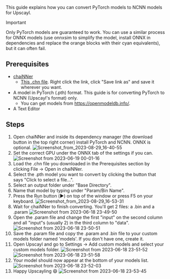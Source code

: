 This guide explains how you can convert PyTorch models to NCNN models for Upscayl.

> [!IMPORTANT]
> Only PyTorch models are guaranteed to work. You can use a similar process for ONNX models (use onnxsim to simplify the model, install ONNX in dependencies and replace the orange blocks with their cyan equivalents), but it can often fail.

## Prerequisites
- [chaiNNer](https://github.com/chaiNNer-org/chaiNNer)
  - [This .chn file](https://gist.github.com/aaronliu0130/38b996f360dfee86d71130f129920f3a/raw/f06e711e03a4a239e6dc041fadf890a26fdd979a/pth2bin.chn). Right click the link, click "Save link as" and save it wherever you want.
- A model in PyTorch (.pth) format. This guide is for converting PyTorch to NCNN (Upscayl's format) only.
  - You can get models from https://openmodeldb.info/.
- A Text Editor

## Steps

1. Open chaiNNer and inside its dependency manager (the download button in the top right corner) install PyTorch and NCNN. ONNX is optional.
![Screenshot_from_2023-08-29_16-40-55](https://github.com/upscayl/upscayl/assets/11874211/5c5886bd-8fbe-478b-ab50-547bf269ce4d)
2. Set the correct GPU under the ONNX tab of the settings if you can.
![Screenshot from 2023-06-19 00-01-16](https://github.com/upscayl/upscayl/assets/25067102/3f2392c5-db28-4a03-84cb-d79d6dc1c68c)
3. Load the .chn file you downloaded in the Prerequisites section by clicking File → Open in chaiNNer.
4. Select the .pth model you want to convert by clicking the button that says "Click to select a file...".
5. Select an output folder under "Base Directory". 
6. Name that model by typing under "Param/Bin Name".
7. Press the Run button (▶️) on top of the window or press F5 on your keyboard.
![Screenshot_from_2023-08-29_16-53-31](https://github.com/upscayl/upscayl/assets/11874211/60fc9227-578e-4bdd-9b16-e0cfe2c7f7ec)
8. Wait for chaiNNer to finish converting. You'll get 2 files: a .bin and a .param
![Screenshot from 2023-06-18 23-49-50](https://github.com/upscayl/upscayl/assets/25067102/0c1fc3c2-1f80-4add-818c-feb4eecfe24d)
9. Open the .param file and change the first "input" on the second column and all "input"s (usually 2) in the third column to "data".
![Screenshot from 2023-06-18 23-50-51](https://github.com/upscayl/upscayl/assets/25067102/a0a020ce-107b-4e62-bf2c-3a025c569ee2)
10. Save the .param file and copy the .param and .bin file to your custom models folder named 'models'. If you don't have one, create it.
11. Open Upscayl and go to Settings → Add custom models and select your custom models folder.
![Screenshot from 2023-06-18 23-51-52](https://github.com/upscayl/upscayl/assets/25067102/cd3fda25-ca6d-4e9d-a33a-2ee61366cc8a)
![Screenshot from 2023-06-18 23-51-58](https://github.com/upscayl/upscayl/assets/25067102/16f6a401-2130-490a-981d-4487427c146a)
12. Your model should now appear at the bottom of your models list.
![Screenshot from 2023-06-18 23-52-03](https://github.com/upscayl/upscayl/assets/25067102/74e0b1cc-2ca1-4f4f-8a2c-9f261009aa2a)
13. Happy Upscayling 😄
![Screenshot from 2023-06-18 23-53-45](https://github.com/upscayl/upscayl/assets/25067102/29bdc308-711d-4599-b1b6-ed958440f374)